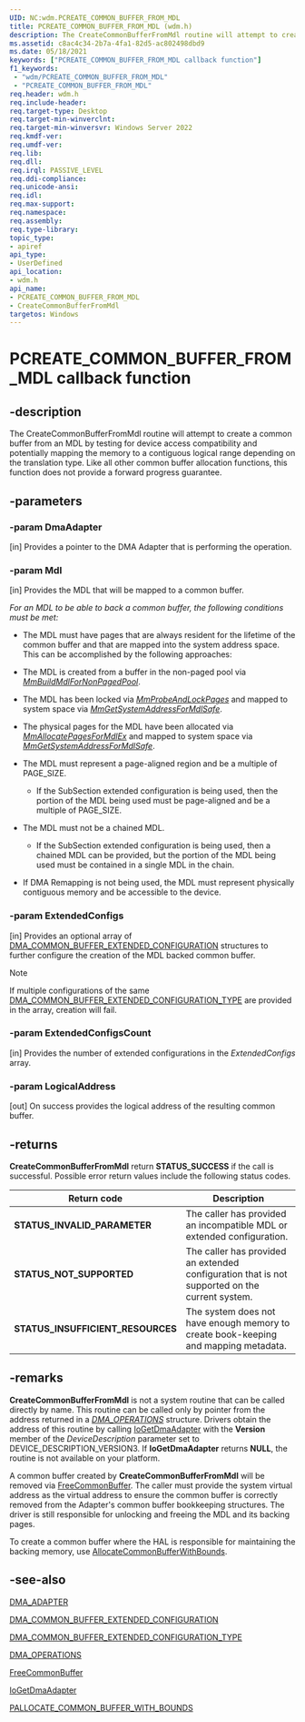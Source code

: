 ```yaml
---
UID: NC:wdm.PCREATE_COMMON_BUFFER_FROM_MDL
title: PCREATE_COMMON_BUFFER_FROM_MDL (wdm.h)
description: The CreateCommonBufferFromMdl routine will attempt to create a common buffer from an MDL by testing for device access compatibility and potentially mapping the memory to a contiguous logical range depending on the translation type. Like all other common buffer allocation functions, this function does not provide a forward progress guarantee.
ms.assetid: c8ac4c34-2b7a-4fa1-82d5-ac802498dbd9
ms.date: 05/18/2021
keywords: ["PCREATE_COMMON_BUFFER_FROM_MDL callback function"]
f1_keywords:
 - "wdm/PCREATE_COMMON_BUFFER_FROM_MDL"
 - "PCREATE_COMMON_BUFFER_FROM_MDL"
req.header: wdm.h
req.include-header:
req.target-type: Desktop
req.target-min-winverclnt:
req.target-min-winversvr: Windows Server 2022
req.kmdf-ver:
req.umdf-ver:
req.lib:
req.dll:
req.irql: PASSIVE_LEVEL
req.ddi-compliance:
req.unicode-ansi:
req.idl:
req.max-support:
req.namespace:
req.assembly:
req.type-library:
topic_type:
- apiref
api_type:
- UserDefined
api_location:
- wdm.h
api_name:
- PCREATE_COMMON_BUFFER_FROM_MDL
- CreateCommonBufferFromMdl
targetos: Windows
---
```



# PCREATE_COMMON_BUFFER_FROM_MDL callback function

## -description

The CreateCommonBufferFromMdl routine will attempt to create a common buffer from an MDL by testing for device access compatibility and potentially mapping the memory to a contiguous logical range depending on the translation type. Like all other common buffer allocation functions, this function does not provide a forward progress guarantee.

## -parameters

### -param DmaAdapter

[in]
Provides a pointer to the DMA Adapter that is performing the operation.

### -param Mdl

[in]
Provides the MDL that will be mapped to a common buffer.

*For an MDL to be able to back a common buffer, the following conditions must be met:*

- The MDL must have pages that are always resident for the lifetime of the common buffer and that are mapped into the system address space. This can be accomplished by the following approaches:

- The MDL is created from a buffer in the non-paged pool via [*MmBuildMdlForNonPagedPool*](nf-wdm-mmbuildmdlfornonpagedpool.md).

- The MDL has been locked via [*MmProbeAndLockPages*](nf-wdm-mmprobeandlockselectedpages.md) and mapped to system space via [*MmGetSystemAddressForMdlSafe*](/windows-hardware/drivers/kernel/mm-bad-pointer#mmgetsystemaddressformdlsafe).

- The physical pages for the MDL have been allocated via [*MmAllocatePagesForMdlEx*](nf-wdm-mmallocatepagesformdl.md) and mapped to system space via [*MmGetSystemAddressForMdlSafe*](/windows-hardware/drivers/kernel/mm-bad-pointer#mmgetsystemaddressformdlsafe).

- The MDL must represent a page-aligned region and be a multiple of PAGE_SIZE.

  - If the SubSection extended configuration is being used, then the portion of the MDL being used must be page-aligned and be a multiple of PAGE_SIZE.

- The MDL must not be a chained MDL.

  - If the SubSection extended configuration is being used, then a chained MDL can be provided, but the portion of the MDL being used must be contained in a single MDL in the chain.

- If DMA Remapping is not being used, the MDL must represent physically contiguous memory and be accessible to the device.

### -param ExtendedConfigs

[in]
Provides an optional array of [DMA_COMMON_BUFFER_EXTENDED_CONFIGURATION](ns-wdm-dma_common_buffer_extended_configuration.md) structures to further configure the creation of the MDL backed common buffer.

> [!NOTE]
> If multiple configurations of the same [DMA_COMMON_BUFFER_EXTENDED_CONFIGURATION_TYPE](ne-wdm-_dma_common_buffer_extended_configuration_type.md) are provided in the array, creation will fail.

### -param ExtendedConfigsCount

[in]
Provides the number of extended configurations in the *ExtendedConfigs* array.

### -param LogicalAddress

[out]
On success provides the logical address of the resulting common buffer.

## -returns

**CreateCommonBufferFromMdl** return **STATUS_SUCCESS** if the call is successful. Possible error return values include the following status codes.

| Return code | Description |
|--|--|
| **STATUS_INVALID_PARAMETER** | The caller has provided an incompatible MDL or extended configuration. |
| **STATUS_NOT_SUPPORTED** | The caller has provided an extended configuration that is not supported on the current system. |
| **STATUS_INSUFFICIENT_RESOURCES** | The system does not have enough memory to create book-keeping and mapping metadata. |

## -remarks

**CreateCommonBufferFromMdl** is not a system routine that can be called directly by name. This routine can be called only by pointer from the address returned in a [*DMA_OPERATIONS*](ns-wdm-_dma_operations.md) structure. Drivers obtain the address of this routine by calling [IoGetDmaAdapter](nf-wdm-iogetdmaadapter.md) with the **Version** member of the *DeviceDescription* parameter set to DEVICE_DESCRIPTION_VERSION3. If **IoGetDmaAdapter** returns **NULL**, the routine is not available on your platform.

A common buffer created by **CreateCommonBufferFromMdl** will be removed via [FreeCommonBuffer](nc-wdm-pfree_common_buffer.md). The caller must provide the system virtual address as the virtual address to ensure the common buffer is correctly removed from the Adapter's common buffer bookkeeping structures. The driver is still responsible for unlocking and freeing the MDL and its backing pages.

To create a common buffer where the HAL is responsible for maintaining the backing memory, use [AllocateCommonBufferWithBounds](nc-wdm-pallocate_common_buffer_with_bounds.md).

## -see-also

[DMA_ADAPTER](ns-wdm-_dma_adapter.md)

[DMA_COMMON_BUFFER_EXTENDED_CONFIGURATION](ns-wdm-dma_common_buffer_extended_configuration.md)

[DMA_COMMON_BUFFER_EXTENDED_CONFIGURATION_TYPE](ne-wdm-_dma_common_buffer_extended_configuration_type.md)

[DMA_OPERATIONS](ns-wdm-_dma_operations.md)

[FreeCommonBuffer](nc-wdm-pfree_common_buffer.md)

[IoGetDmaAdapter](nf-wdm-iogetdmaadapter.md)

[PALLOCATE_COMMON_BUFFER_WITH_BOUNDS](nc-wdm-pallocate_common_buffer_with_bounds.md)
